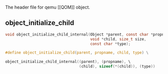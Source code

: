 The header file for qemu [[QOM]] object.

## object_initialize_child

```c
void object_initialize_child_internal(Object *parent, const char *propname,
                                      void *child, size_t size,
                                      const char *type);

#define object_initialize_child(parent, propname, child, type) \

object_initialize_child_internal((parent), (propname), \
								 (child), sizeof(*(child)), (type))
``` 